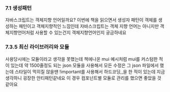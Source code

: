 
### 7.1 생성패턴

자바스크립트는 객체지향 언어일까요? 이번에 책을 읽으면서 생성자 패턴이 객체를 생성하는 패턴이고 객체지향적인 느낌인데 자바스크립트는 객체 지향 언어는 아니지만 객체지향언어처럼 사용할 수 있는건지 객체지향언어인지 궁금하네요

### 7.3.5 최신 라이브러리와 모듈 

사용당시에는 모듈이라고 생각을 못했는데 책에나온 mui 예시처럼 mui를 커스텀한 적이 있는데 약 1500줄정도 되는 json 모듈을 사용해서 모든 수정은 그 json 파일에서 했는데 
스타일이 먹히질 않을땐 !important를 사용해서 하드코딩,,을 한 적이 있는데 지금 생각하니 굉장한 안티패턴같네요 이 경우 컴포넌트별 모듈로 관리를 했으면 좋았을 것 같아요